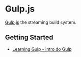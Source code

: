 Gulp.js
=======
[Gulp.js](http://gulpjs.com/) the streaming build system.

Getting Started
---------------
* [Learning Gulp - Intro do Gulp](http://hmphry.com/gulp/)